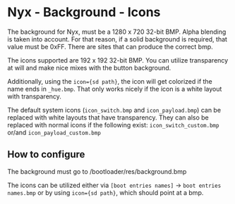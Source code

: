 # Nyx - Background - Icons

The background for Nyx, must be a 1280 x 720 32-bit BMP. Alpha blending is taken into account. For that reason, if a solid background is required, that value must be 0xFF. There are sites that can produce the correct bmp.

The icons supported are 192 x 192  32-bit BMP. You can utilize transparency at will and make nice mixes with the button background.

Additionally, using the `icon={sd path}`, the icon will get colorized if the name ends in `_hue.bmp`. That only works nicely if the icon is a white layout with transparency.

The default system icons (`icon_switch.bmp` and `icon_payload.bmp`) can be replaced with white layouts that have transparency. They can also be replaced with normal icons if the following exist: `icon_switch_custom.bmp` or/and `icon_payload_custom.bmp`


## How to configure

The background must go to /bootloader/res/background.bmp

The icons can be utilized either via `[boot entries names]` -> `boot entries names.bmp` or by using `icon={sd path}`, which should point at a bmp.
